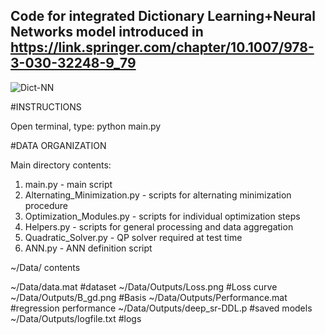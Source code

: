 
## Code for integrated Dictionary Learning+Neural Networks model introduced in https://link.springer.com/chapter/10.1007/978-3-030-32248-9_79
![Dict-NN](https://github.com/Niharika-SD/Dict-NN/Images/Connectomics_and_Clinical_Severity_NN.PNG)

#INSTRUCTIONS

Open terminal, type: python main.py

#DATA ORGANIZATION

Main directory contents:
 1. main.py - main script
 2. Alternating_Minimization.py - scripts for alternating minimization procedure
 3. Optimization_Modules.py - scripts for individual optimization steps 
 4. Helpers.py - scripts for general processing and data aggregation
 5. Quadratic_Solver.py - QP solver required at test time
 6. ANN.py - ANN definition script

~/Data/ contents

  ~/Data/data.mat #dataset
  ~/Data/Outputs/Loss.png #Loss curve
  ~/Data/Outputs/B_gd.png #Basis
  ~/Data/Outputs/Performance.mat #regression performance
  ~/Data/Outputs/deep_sr-DDL.p #saved models
  ~/Data/Outputs/logfile.txt #logs
      
   
